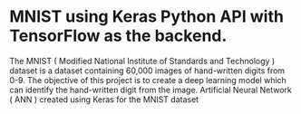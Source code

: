 # MNIST using Keras Python API with TensorFlow as the backend.
The MNIST ( Modified National Institute of Standards and Technology ) dataset is a dataset containing 60,000 images of hand-written digits from 0-9.
The objective of this project is to create a deep learning model which can identify the hand-written digit from the image.
Artificial Neural Network ( ANN ) created using Keras for the MNIST dataset
